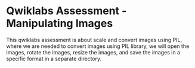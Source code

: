 # Qwiklabs Assessment - Manipulating Images

This qwiklabs assessment is about scale and convert images using PIL, where we are needed to convert images using PIL library, we will open the images, rotate the images, resize the images, and save the images in a specific format in a separate directory.
